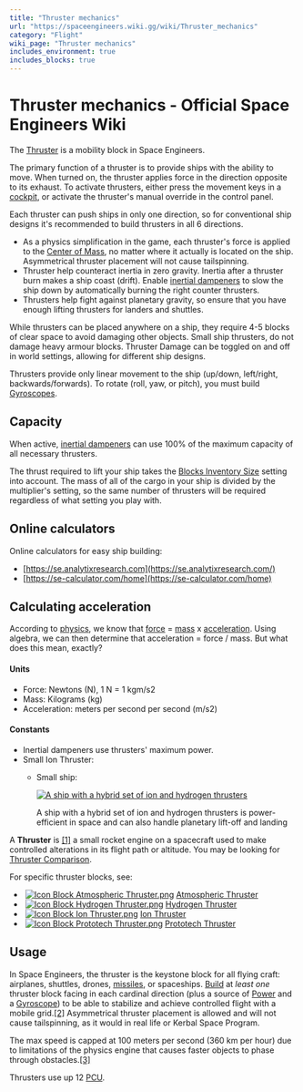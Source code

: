 ```yaml
---
title: "Thruster mechanics"
url: "https://spaceengineers.wiki.gg/wiki/Thruster_mechanics"
category: "Flight"
wiki_page: "Thruster mechanics"
includes_environment: true
includes_blocks: true
---
```


# Thruster mechanics - Official Space Engineers Wiki

The [Thruster](https://spaceengineers.wiki.gg/wiki/Thruster "Thruster") is a mobility block in Space Engineers.

The primary function of a thruster is to provide ships with the ability to move. When turned on, the thruster applies force in the direction opposite to its exhaust. To activate thrusters, either press the movement keys in a [cockpit](https://spaceengineers.wiki.gg/wiki/Cockpit "Cockpit"), or activate the thruster's manual override in the control panel.

Each thruster can push ships in only one direction, so for conventional ship designs it's recommended to build thrusters in all 6 directions.

*   As a physics simplification in the game, each thruster's force is applied to the [Center of Mass](https://spaceengineers.wiki.gg/wiki/Center_of_Mass "Center of Mass"), no matter where it actually is located on the ship. Asymmetrical thruster placement will not cause tailspinning.
*   Thruster help counteract inertia in zero gravity. Inertia after a thruster burn makes a ship coast (drift). Enable [inertial dampeners](https://spaceengineers.wiki.gg/wiki/Inertial_dampeners "Inertial dampeners") to slow the ship down by automatically burning the right counter thrusters.
*   Thrusters help fight against planetary gravity, so ensure that you have enough lifting thrusters for landers and shuttles.

While thrusters can be placed anywhere on a ship, they require 4-5 blocks of clear space to avoid damaging other objects. Small ship thrusters, do not damage heavy armour blocks. Thruster Damage can be toggled on and off in world settings, allowing for different ship designs.

Thrusters provide only linear movement to the ship (up/down, left/right, backwards/forwards). To rotate (roll, yaw, or pitch), you must build [Gyroscopes](https://spaceengineers.wiki.gg/wiki/Gyroscope "Gyroscope").

## Capacity

When active, [inertial dampeners](https://spaceengineers.wiki.gg/wiki/Inertial_dampeners "Inertial dampeners") can use 100% of the maximum capacity of all necessary thrusters.

The thrust required to lift your ship takes the [Blocks Inventory Size](https://spaceengineers.wiki.gg/wiki/World_Settings#Characters_inventory_size_/_Blocks_inventory_size "World Settings") setting into account. The mass of all of the cargo in your ship is divided by the multiplier's setting, so the same number of thrusters will be required regardless of what setting you play with.

## Online calculators

Online calculators for easy ship building:

*   [https://se.analytixresearch.com](https://se.analytixresearch.com/)
*   [https://se-calculator.com/home](https://se-calculator.com/home)

## Calculating acceleration

According to [physics](https://spaceengineers.wiki.gg/wiki/Physics "Physics"), we know that [force](https://spaceengineers.wiki.gg/wiki/Physics#Force "Physics") = [mass](https://spaceengineers.wiki.gg/wiki/Physics#Mass "Physics") x [acceleration](https://spaceengineers.wiki.gg/wiki/Physics#Acceleration "Physics"). Using algebra, we can then determine that acceleration = force / mass. But what does this mean, exactly?

#### Units

*   Force: Newtons (N), 1 N = 1 kgm/s2
*   Mass: Kilograms (kg)
*   Acceleration: meters per second per second (m/s2)

#### Constants

*   Inertial dampeners use thrusters' maximum power.
*   Small Ion Thruster:
    *   Small ship:
        
        [![A ship with a hybrid set of ion and hydrogen thrusters](https://spaceengineers.wiki.gg/images/thumb/Ship-with-hybrid-thrusters.png/320px-Ship-with-hybrid-thrusters.png?ab70ab)](https://spaceengineers.wiki.gg/wiki/File:Ship-with-hybrid-thrusters.png)
        
        A ship with a hybrid set of ion and hydrogen thrusters is power-efficient in space and can also handle planetary lift-off and landing
        

A **Thruster** is [\[1\]](#cite_note-1) a small rocket engine on a spacecraft used to make controlled alterations in its flight path or altitude. You may be looking for [Thruster Comparison](https://spaceengineers.wiki.gg/wiki/Thruster_Comparison "Thruster Comparison").

For specific thruster blocks, see:

*    [![Icon Block Atmospheric Thruster.png](https://spaceengineers.wiki.gg/images/thumb/Icon_Block_Atmospheric_Thruster.png/21px-Icon_Block_Atmospheric_Thruster.png?40659a)](https://spaceengineers.wiki.gg/wiki/Atmospheric_Thruster "Atmospheric Thruster") [Atmospheric Thruster](https://spaceengineers.wiki.gg/wiki/Atmospheric_Thruster "Atmospheric Thruster")
*    [![Icon Block Hydrogen Thruster.png](https://spaceengineers.wiki.gg/images/thumb/Icon_Block_Hydrogen_Thruster.png/21px-Icon_Block_Hydrogen_Thruster.png?77ed1d)](https://spaceengineers.wiki.gg/wiki/Hydrogen_Thruster "Hydrogen Thruster") [Hydrogen Thruster](https://spaceengineers.wiki.gg/wiki/Hydrogen_Thruster "Hydrogen Thruster")
*    [![Icon Block Ion Thruster.png](https://spaceengineers.wiki.gg/images/thumb/Icon_Block_Ion_Thruster.png/21px-Icon_Block_Ion_Thruster.png?6357bf)](https://spaceengineers.wiki.gg/wiki/Ion_Thruster "Ion Thruster") [Ion Thruster](https://spaceengineers.wiki.gg/wiki/Ion_Thruster "Ion Thruster")
*    [![Icon Block Prototech Thruster.png](https://spaceengineers.wiki.gg/images/thumb/Icon_Block_Prototech_Thruster.png/21px-Icon_Block_Prototech_Thruster.png?18fba1)](https://spaceengineers.wiki.gg/wiki/Prototech_Thruster "Prototech Thruster") [Prototech Thruster](https://spaceengineers.wiki.gg/wiki/Prototech_Thruster "Prototech Thruster")

## Usage

In Space Engineers, the thruster is the keystone block for all flying craft: airplanes, shuttles, drones, [missiles](https://spaceengineers.wiki.gg/wiki/Player_Built_Weapons "Player Built Weapons"), or spaceships. [Build](https://spaceengineers.wiki.gg/wiki/Building "Building") at _least one_ thruster block facing in each cardinal direction (plus a source of [Power](https://spaceengineers.wiki.gg/wiki/Power "Power") and a [Gyroscope](https://spaceengineers.wiki.gg/wiki/Gyroscope "Gyroscope")) to be able to stabilize and achieve controlled flight with a mobile grid.[\[2\]](#cite_note-2) Asymmetrical thruster placement is allowed and will not cause tailspinning, as it would in real life or Kerbal Space Program.

The max speed is capped at 100 meters per second (360 km per hour) due to limitations of the physics engine that causes faster objects to phase through obstacles.[\[3\]](#cite_note-3)

Thrusters use up 12 [PCU](https://spaceengineers.wiki.gg/wiki/PCU "PCU").
